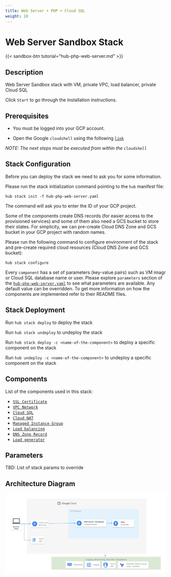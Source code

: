 ```yaml
---
title: Web Server + PHP + Cloud SQL
weight: 10
---
```

# Web Server Sandbox Stack

{{< sandbox-btn tutorial="hub-php-web-server.md" >}}

## Description

Web Server Sandbox stack with VM, private VPC, load balancer, private Cloud SQL

Click `Start` to go through the installation instructions.

## Prerequisites

* You must be logged into your GCP account.

* Open the Google `cloudshell` using the following [`link`](https://ssh.cloud.google.com/cloudshell/editor?cloudshell_git_repo=https://source.developers.google.com/p/superhub/r/stacks&cloudshell_image=gcr.io/superhub/cloud-shell&cloudshell_tutorial=hub-php-web-server.md)

*NOTE: The next steps must be executed from within the `cloudshell`*

## Stack Configuration

Before you can deploy the stack we need to ask you for some information.

Please run the stack initialization command pointing to the `hub` manifest file:

```shell
hub stack init -f hub-php-web-server.yaml
```

The command will ask you to enter the ID of your GCP project.

Some of the components create DNS records (for easier access to the provisioned services) and some of them also need a GCS bucket to store their states.
For simplicity, we can pre-create Cloud DNS Zone and GCS bucket in your GCP project with random names.

Please run the following command to configure environment of the stack and pre-create required cloud resources (Cloud DNS Zone and GCS bucket):

```shell
hub stack configure
```

Every `component` has a set of parameters (key-value pairs) such as VM imagr or Cloud SQL database name or user.
Please explore `parameters` section of the [`hub-php-web-server.yaml`](https://github.com/agilestacks/google-stacks/blob/main/hub-php-web-server.yaml) to see what parameters are available.
Any default value can be overridden.
To get more information on how the components are implemented refer to their README files.

## Stack Deployment

Run `hub stack deploy` to deploy the stack

Run `hub stack undeploy` to undeploy the stack

Run `hub stack deploy -c <name-of-the-component>` to deploy a specific component on the stack

Run `hub undeploy -c <name-of-the-component>` to undeploy a specific component on the stack

## Components

List of the components used in this stack:

* [`SSL Certificate`](https://github.com/agilestacks/google-components/tree/main/acme-certificate)
* [`VPC Network`](https://github.com/agilestacks/google-components/tree/main/network)
* [`Cloud SQL`](https://github.com/agilestacks/google-components/tree/main/cloud-sql)
* [`Cloud NAT`](https://github.com/agilestacks/google-components/tree/main/cloud-nat)
* [`Managed Instance Group`](https://github.com/agilestacks/google-components/tree/main/managed-instance-group)
* [`Load balancing`](https://github.com/agilestacks/google-components/tree/main/load-balancer)
* [`DNS Zone Record`](https://github.com/agilestacks/google-components/tree/main/dns-zone-record-set)
* [`Load generator`](https://github.com/agilestacks/google-components/tree/main/wp-loadgenerator)

## Parameters

TBD: List of stack params to override

## Architecture Diagram

![Web Server VM Architecture](/images/web_server_diagram.png)
